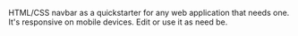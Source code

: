 HTML/CSS navbar as a quickstarter for any web application that needs one. It's responsive on mobile devices. Edit or use it as need be.
